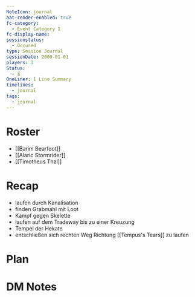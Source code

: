 ```yaml
---
NoteIcon: journal
aat-render-enabled: true
fc-category:
  - Event Category 1
fc-display-name: 
sessionstatus:
  - Occured
type: Session Journal
sessionDate: 2000-01-01
players: 3
Status:
  - ⏳
OneLiner: 1 Line Summary
timelines:
  - journal
tags:
  - journal
---
```




# Roster 
- [[Barim Bearfoot]]
- [[Alaric Stormrider]]
- [[Timotheus Thal]]
# Recap
- laufen durch Kanalisation
- finden Grabmahl mit Loot
- Kampf gegen Skelette
- laufen auf dem Tradeway bis zu einer Kreuzung
- Tempel der Hekate
- entschließen sich rechten Weg Richtung [[Tempus's Tears]] zu laufen


# Plan




# DM Notes



